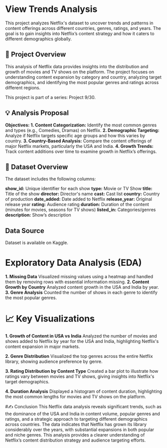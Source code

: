 # View Trends Analysis
This project analyzes Netflix's dataset to uncover trends and patterns in content offerings across different countries, genres, ratings, and years. The goal is to gain insights into Netflix’s content strategy and how it caters to different demographics globally.

## 📝 Project Overview
This analysis of Netflix data provides insights into the distribution and growth of movies and TV shows on the platform. The project focuses on understanding content expansion by category and country, analyzing target demographics, and identifying the most popular genres and ratings across different regions.

This project is part of a series: Project 9/30.

## 💡 Analysis Proposal
**Objectives:**
**1. Content Categorization:** Identify the most common genres and types (e.g., Comedies, Dramas) on Netflix.
**2. Demographic Targeting:** Analyze if Netflix targets specific age groups and how this varies by country.
**3. Country-Based Analysis:** Compare the content offerings of major Netflix markets, particularly the USA and India.
**4. Growth Trends:** Track content additions over time to examine growth in Netflix’s offerings.
## 📄 Dataset Overview
The dataset includes the following columns:

**show_id:** Unique identifier for each show
**type:** Movie or TV Show
**title:** Title of the show
**director:** Director's name
**cast:** Cast list
**country:** Country of production
**date_added:** Date added to Netflix
**release_year:** Original release year
**rating:** Audience rating
**duration:** Duration of the content (minutes for movies, seasons for TV shows)
**listed_in:** Categories/genres
**description:** Show’s description
## Data Source
Dataset is available on Kaggle.

# Exploratory Data Analysis (EDA)
**1. Missing Data**
Visualized missing values using a heatmap and handled them by removing rows with essential information missing.
**2. Content Growth by Country**
Analyzed content growth in the USA and India by year.
**3. Genre Analysis**
Counted the number of shows in each genre to identify the most popular genres.

# 📈 Key Visualizations
**1. Growth of Content in USA vs India**
Analyzed the number of movies and shows added to Netflix by year for the USA and India, highlighting Netflix's content expansion in major markets.

**2. Genre Distribution**
Visualized the top genres across the entire Netflix library, showing audience preference by genre.

**3. Rating Distribution by Content Type**
Created a bar plot to illustrate how ratings vary between movies and TV shows, giving insights into Netflix's target demographics.

**4. Duration Analysis**
Displayed a histogram of content duration, highlighting the most common lengths for movies and TV shows on the platform.

#✍️ Conclusion
This Netflix data analysis reveals significant trends, such as the dominance of the USA and India in content volume, popular genres and ratings, and a strategic approach to targeting different demographics across countries. The data indicates that Netflix has grown its library considerably over the years, with substantial expansions in both popular and niche genres. This analysis provides a clearer understanding of Netflix’s content distribution strategy and audience targeting efforts.
